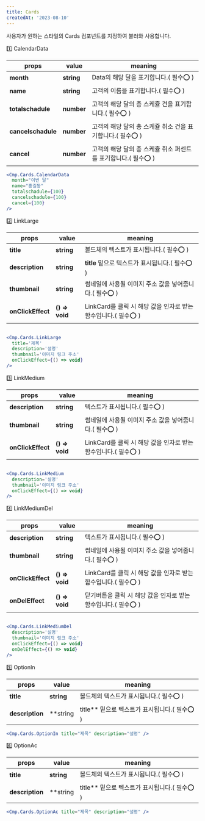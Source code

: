 ```yaml
---
title: Cards
createdAt: '2023-08-10'
---
```


사용자가 원하는 스타일의 Cards 컴포넌트를 지정하여 불러와 사용합니다.

1️⃣ CalendarData

| props              | value      | meaning                                                        |
| ------------------ | ---------- | -------------------------------------------------------------- |
| **month**          | **string** | Data의 해당 달을 표기합니다.( 필수⭕ )                         |
| **name**           | **string** | 고객의 이름을 표기합니다.( 필수⭕ )                            |
| **totalschadule**  | **number** | 고객의 해당 달의 총 스케쥴 건을 표기합니다.( 필수⭕ )          |
| **cancelschadule** | **number** | 고객의 해당 달의 총 스케쥴 취소 건을 표기합니다.( 필수⭕ )     |
| **cancel**         | **number** | 고객의 해당 달의 총 스케쥴 취소 퍼센트를 표기합니다.( 필수⭕ ) |

```jsx
<Cmp.Cards.CalendarData
  month="이번 달"
  name="홍길동"
  totalschadule={100}
  cancelschadule={100}
  cancel={100}
/>
```

2️⃣ LinkLarge

| props             | value          | meaning                                                        |
| ----------------- | -------------- | -------------------------------------------------------------- |
| **title**         | **string**     | 볼드체의 텍스트가 표시됩니다.( 필수⭕ )                        |
| **description**   | **string**     | **title** 밑으로 텍스트가 표시됩니다.( 필수⭕ )                |
| **thumbnail**     | **string**     | 썸네일에 사용될 이미지 주소 값을 넣어줍니다.( 필수⭕ )         |
| **onClickEffect** | **() => void** | LinkCard를 클릭 시 해당 값을 인자로 받는 함수입니다.( 필수⭕ ) |

```jsx

<Cmp.Cards.LinkLarge
  title='제목'
  description='설명'
  thumbnail='이미지 링크 주소'
  onClickEffect={() => void}
/>

```

3️⃣ LinkMedium

| props             | value          | meaning                                                        |
| ----------------- | -------------- | -------------------------------------------------------------- |
| **description**   | **string**     | 텍스트가 표시됩니다.( 필수⭕ )                                 |
| **thumbnail**     | **string**     | 썸네일에 사용될 이미지 주소 값을 넣어줍니다.( 필수⭕ )         |
| **onClickEffect** | **() => void** | LinkCard를 클릭 시 해당 값을 인자로 받는 함수입니다.( 필수⭕ ) |

```jsx

<Cmp.Cards.LinkMedium
  description='설명'
  thumbnail='이미지 링크 주소'
  onClickEffect={() => void}
/>

```

4️⃣ LinkMediumDel

| props             | value          | meaning                                                        |
| ----------------- | -------------- | -------------------------------------------------------------- |
| **description**   | **string**     | 텍스트가 표시됩니다.( 필수⭕ )                                 |
| **thumbnail**     | **string**     | 썸네일에 사용될 이미지 주소 값을 넣어줍니다.( 필수⭕ )         |
| **onClickEffect** | **() => void** | LinkCard를 클릭 시 해당 값을 인자로 받는 함수입니다.( 필수⭕ ) |
| **onDelEffect**   | **() => void** | 닫기버튼을 클릭 시 해당 값을 인자로 받는 함수입니다.( 필수⭕ ) |

```jsx

<Cmp.Cards.LinkMediumDel
  description='설명'
  thumbnail='이미지 링크 주소'
  onClickEffect={() => void}
  onDelEffect={() => void}
/>

```

5️⃣ OptionIn

| props           | value      | meaning                                         |
| --------------- | ---------- | ----------------------------------------------- |
| **title**       | **string** | 볼드체의 텍스트가 표시됩니다.( 필수⭕ )         |
| **description** | \*\*string | title\*\* 밑으로 텍스트가 표시됩니다.( 필수⭕ ) |

```jsx
<Cmp.Cards.OptionIn title="제목" description="설명" />
```

6️⃣ OptionAc

| props           | value      | meaning                                         |
| --------------- | ---------- | ----------------------------------------------- |
| **title**       | **string** | 볼드체의 텍스트가 표시됩니다.( 필수⭕ )         |
| **description** | \*\*string | title\*\* 밑으로 텍스트가 표시됩니다.( 필수⭕ ) |

```jsx
<Cmp.Cards.OptionAc title="제목" description="설명" />
```

